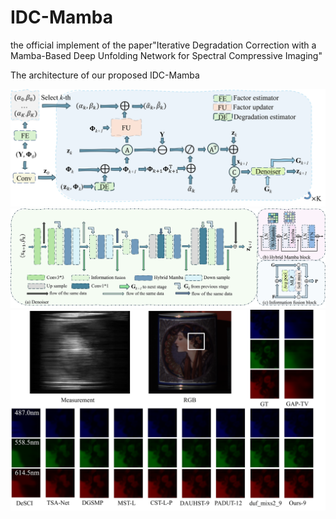 # IDC-Mamba
the official implement of the paper"Iterative Degradation Correction with a Mamba-Based Deep Unfolding Network for Spectral Compressive Imaging"

The architecture of our proposed IDC-Mamba
<div align=center>
<img src="https://github.com/liu-lei98/IDC-Mamba/blob/main/Figures/overall.png"   alt="">
</div>

<div align=center>
<img src="https://github.com/liu-lei98/IDC-Mamba/blob/main/Figures/denoiser.png" alt="">
</div>

<div align=center>
<img src="https://github.com/liu-lei98/IDC-Mamba/blob/main/Figures/vis1.png"  alt="">
</div>
